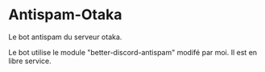 # Antispam-Otaka
Le bot antispam du serveur otaka.

Le bot utilise le module "better-discord-antispam" modifé par moi. Il est en libre service.

